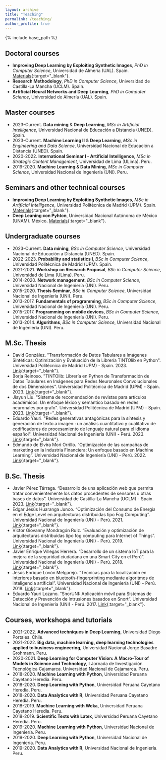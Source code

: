 ```yaml
---
layout: archive
title: "Teaching"
permalink: /teaching/
author_profile: true
---
```


{% include base_path %}

## Doctoral courses
- **Improving Deep Learning by Exploiting Synthetic Images**, *PhD in Computer Science*, Universidad de Almería (UAL). Spain. [Materials](https://github.com/oeg-upm/TINTOlib-Crash_Course){:target="_blank"}.
- **Research Methodology**, *PhD in Computer Science*, Universidad de Castilla-La Mancha (UCLM). Spain.
- **Artificial Neural Networks and Deep Learning**, *PhD in Computer Science*, Universidad de Almería (UAL). Spain.

## Master courses
- 2023-Current. **Data mining** & **Deep Learning**, *MSc in Artificial Intelligence*, Universidad Nacional de Educación a Distancia (UNED). Spain.
- 2023-Current. **Machine Learning II** & **Deep Learning**, *MSc in Engineering and Data Science*, Universidad Nacional de Educación a Distancia (UNED). Spain.
- 2020-2022. **International Seminar I - Artificial Intelligence**, *MSc in Strategic Content Management*, Universidad de Lima (ULima). Peru.
- 2019-2020. **Machine Learning & Data Mining**, *MSc in Computer Science*, Universidad Nacional de Ingeniería (UNI). Peru.

## Seminars and other technical courses
- **Improving Deep Learning by Exploiting Synthetic Images**, *MSc in Artificial Intelligence*, Universidad Politécnica de Madrid (UPM). Spain. [Materials](https://github.com/manwestc/UPM-MUIA){:target="_blank"}.
- **Deep Leaning con Pyhton**, Universidad Nacional Autónoma de México (UNAM). México. [Materials](https://github.com/manwestc/UNAM-Curso-ML-y-DL){:target="_blank"}.

## Undergraduate courses
- 2023-Current. **Data mining**, *BSc in Computer Science*, Universidad Nacional de Educación a Distancia (UNED). Spain.
- 2022-2023. **Probability and statistics I**, *BSc in Computer Science*, Universidad Politécnica de Madrid (UPM). Spain.
- 2021-2021. **Workshop on Research Proposal**, *BSc in Computer Science*, Universidad de Lima (ULima). Peru.
- 2014-2020. **Network management**, *BSc in Computer Science*, Universidad Nacional de Ingeniería (UNI). Peru.
- 2015-2020. **Thesis Seminar**, *BSc in Computer Science*, Universidad Nacional de Ingeniería (UNI). Peru.
- 2013-2017. **Fundamentals of programming**, *BSc in Computer Science*, Universidad Nacional de Ingeniería (UNI). Peru.
- 2015-2017. **Programming on mobile devices**, *BSc in Computer Science*, Universidad Nacional de Ingeniería (UNI). Peru.
- 2013-2014. **Algorithms**, *BSc in Computer Science*, Universidad Nacional de Ingeniería (UNI). Peru.

## M.Sc. Thesis
- David González. "Transformación de Datos Tabulares a Imágenes Sintéticas: Optimización y Evaluación de la Librería TINTOlib en Python". Universidad Politécnica de Madrid (UPM) - Spain. 2023. [Link](https://oa.upm.es/82830/){:target="_blank"}. 
- Borja Reinoso. "TINTOlib: Librería en Python de Transformación de Datos Tabulares en Imágenes para Redes Neuronales Convolucionales de dos Dimensiones". Universidad Politécnica de Madrid (UPM) - Spain. 2023. [Link](https://oa.upm.es/75351/){:target="_blank"}. 
- Jiayun Liu. "Sistema de recomendación de revistas para artículos académicos: Un enfoque léxico y semántico basado en redes neuronales por grafo". Universidad Politécnica de Madrid (UPM) - Spain. 2023. [Link](https://oa.upm.es/75794/){:target="_blank"}. 
- Eduardo Yauri. "Redes generativas antagónicas para la síntesis y generación de texto a imagen : un análisis cuantitativo y cualitativo de codificadores de procesamiento de lenguaje natural para el idioma español". Universidad Nacional de Ingeniería (UNI) - Perú. 2023. [Link](http://hdl.handle.net/20.500.14076/26927){:target="_blank"}. 
- Edmundo de Elvira Mori Orrillo. “Optimización de las campañas de marketing en la Industria Financiera: Un enfoque basado en Machine Learning”. Universidad Nacional de Ingeniería (UNI) - Perú. 2022. [Link](http://hdl.handle.net/20.500.14076/26917){:target="_blank"}. 

## B.Sc. Thesis
- Javier Pérez Tárraga. “Desarrollo de una aplicación web que permita tratar convenientemente los datos procedentes de sensores u otras bases de datos”. Universidad de Castilla-La Mancha (UCLM) - Spain. 2023. [Link](){:target="_blank"}.
- Edgar Jesús Huaranga Junco. “Optimización del Consumo de Energía en el Edge Level en arquitecturas distribuidas tipo Fog Computing”. Universidad Nacional de Ingeniería (UNI) - Perú. 2021. [Link](http://hdl.handle.net/20.500.14076/22835){:target="_blank"}. 
- Victor Giovanny Mondragón Ruiz. “Evaluación y optimización de arquitecturas distribuidas tipo fog computing para Internet of Things”. Universidad Nacional de Ingeniería (UNI) - Perú. 2019. [Link](http://hdl.handle.net/20.500.14076/18948){:target="_blank"}.
- Javier Enrique Villegas Herrera. “Desarrollo de un sistema IoT para la mejora de la seguridad ciudadana en una Smart City en el Perú”. Universidad Nacional de Ingeniería (UNI) - Perú. 2018. [Link](http://hdl.handle.net/20.500.14076/18443){:target="_blank"}. 
- Jesús Enrique Lovón Melgarejo. “Técnicas para la localización en interiores basado en bluetooth-fingerprinting mediante algoritmos de inteligencia artificial”. Universidad Nacional de Ingeniería (UNI) - Perú. 2018. [Link](http://hdl.handle.net/20.500.14076/15999){:target="_blank"}.
- Eduardo Yauri Lozano. “SnorUNI: Aplicación móvil para Sistemas de Detección y Prevención de Intrusiones basados en Snort”. Universidad Nacional de Ingeniería (UNI) - Perú. 2017. [Link](http://hdl.handle.net/20.500.14076/5651){:target="_blank"}.

## Courses, workshops and tutorials
- 2021-2022. **Advanced techniques in Deep Learning**, Universidad Diego Portales. Chile.
- 2021-2022. **Big data, machine learning, deep learning technologies applied to business engineering**, Universidad Nacional Jorge Basadre Grohmann. Peru.
- 2020-2021. **Deep Learning for Computer Vision: A Macro-Tour of Models in Science and Technology**, I Jornada de Investigación Tecnológica Cajamarca. Universidad Nacional de Cajamarca. Peru.
- 2018-2020. **Machine Learning with Python**, Universidad Peruana Cayetano Heredia. Peru.
- 2018-2020. **Deep Learning with Python**, Universidad Peruana Cayetano Heredia. Peru.
- 2018-2020. **Data Analytics with R**, Universidad Peruana Cayetano Heredia. Peru.
- 2018-2019. **Machine Learning with Weka**, Universidad Peruana Cayetano Heredia. Peru.
- 2018-2019. **Scientific Texts with Latex**, Universidad Peruana Cayetano Heredia. Peru.
- 2019-2020. **Machine Learning with Python**, Universidad Nacional de Ingeniería. Peru.
- 2019-2020. **Deep Learning with Python**, Universidad Nacional de Ingeniería. Peru.
- 2019-2020. **Data Analytics with R**, Universidad Nacional de Ingeniería. Peru.
